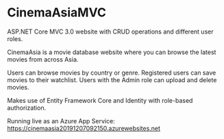 # CinemaAsiaMVC
ASP.NET Core MVC 3.0 website with CRUD operations and different user roles.

CinemaAsia is a movie database website where you can browse the latest movies from across Asia.

Users can browse movies by country or genre. Registered users can save movies to their watchlist. Users with the Admin role can upload and delete movies.

Makes use of Entity Framework Core and Identity with role-based authorization.


Running live as an Azure App Service:
https://cinemaasia20191207092150.azurewebsites.net
